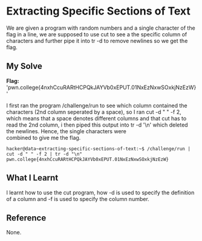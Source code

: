 # Extracting Specific Sections of Text
We are given a program with random numbers and a single character of the flag in a line, we are supposed to use cut to see a the specific column of characters and further 
pipe it into tr -d to remove newlines so we get the flag. 
## My Solve
**Flag:** 'pwn.college{4nxhCcuRARtHCPQkJAYVb0xEPUT.01NxEzNxwSOxkjNzEzW}'

I first ran the program /challenge/run to see which column contained the characters (2nd column seperated by a space), so I ran cut -d " " -f 2, which means that a space 
denotes different columns and that cut has to read the 2nd column, i then piped this output into tr -d '\n' which deleted the newlines. Hence, the single characters were \
combined to give me the flag. 
```
hacker@data~extracting-specific-sections-of-text:~$ /challenge/run | cut -d " " -f 2 | tr -d "\n"
pwn.college{4nxhCcuRARtHCPQkJAYVb0xEPUT.01NxEzNxwSOxkjNzEzW}
```

## What I Learnt
I learnt how to use the cut program, how -d is used to specify the definition of a column and -f is used to specify the column number. 
## Reference
None.
